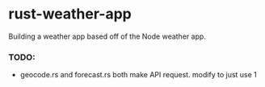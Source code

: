 # rust-weather-app

Building a weather app based off of the Node weather app.

### TODO:
- geocode.rs and forecast.rs both make API request. modify to just use 1
